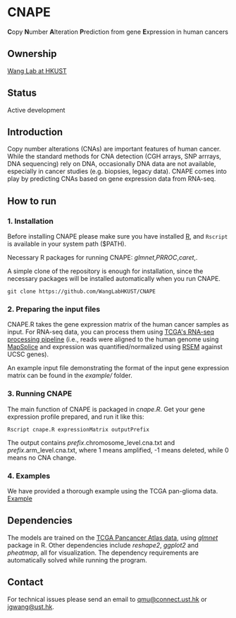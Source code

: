 # CNAPE
**C**opy **N**umber **A**lteration **P**rediction from gene **E**xpression in human cancers


## Ownership

[Wang Lab at HKUST](http://wang-lab.ust.hk/)

## Status
Active development


## Introduction

Copy number alterations (CNAs) are important features of human cancer. While the standard methods for CNA detection (CGH arrays, SNP arrrays, DNA sequencing) rely on DNA, occasionally DNA data are not available, especially in cancer studies (e.g. biopsies, legacy data). CNAPE comes into play by predicting CNAs based on gene expression data from RNA-seq.

## How to run
### 1. Installation
Before installing CNAPE please make sure you have installed [R](https://cran.r-project.org/), and ```Rscript``` is available in your system path ($PATH).

Necessary R packages for running CNAPE: *glmnet*,*PRROC*,*caret*,.

A simple clone of the repository is enough for installation, since the necessary packages will be installed automatically when you run CNAPE.
```
git clone https://github.com/WangLabHKUST/CNAPE
```
### 2. Preparing the input files
CNAPE.R takes the gene expression matrix of the human cancer samples as input. For RNA-seq data, you can process them using [TCGA's RNA-seq processing pipeline](https://webshare.bioinf.unc.edu/public/mRNAseq_TCGA/UNC_mRNAseq_summary.pdf) (i.e., reads were
aligned to the human genome using [MapSplice](https://academic.oup.com/nar/article/38/18/e178/1068935) and expression was quantified/normalized using [RSEM](https://bmcbioinformatics.biomedcentral.com/articles/10.1186/1471-2105-12-323) against UCSC genes).

An example input file demonstrating the format of the input gene expression matrix can be found in the *example/* folder.
### 3. Running CNAPE
The main function of CNAPE is packaged in *cnape.R*. Get your gene expression profile prepared, and run it like this:

```
Rscript cnape.R expressionMatrix outputPrefix
```


The output contains *prefix*.chromosome_level.cna.txt and *prefix*.arm_level.cna.txt, where 1 means amplified, -1 means deleted, while 0 means no CNA change.
### 4. Examples
We have provided a thorough example using the TCGA pan-glioma data. [Example](example/Example_copy_number_alteration_in_glioma.md) 

## Dependencies

The models are trained on the [TCGA Pancancer Atlas data](https://gdc.cancer.gov/about-data/publications/pancanatlas), using [*glmnet*](https://web.stanford.edu/~hastie/glmnet/glmnet_alpha.html) package in R. Other dependencies include *reshape2*, *ggplot2* and *pheatmap*, all for visualization. The dependency requirements are automatically solved while running the program.

## Contact
For technical issues please send an email to qmu@connect.ust.hk or jgwang@ust.hk.
